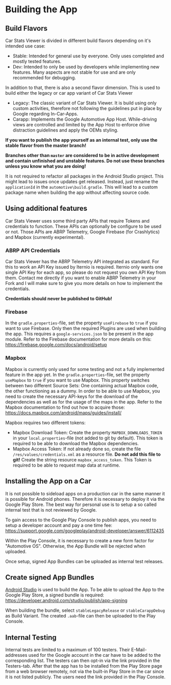 # Building the App 

## Build Flavors

Car Stats Viewer is divided in different build flavors depending on it's intended use case:

* Stable: Intended for general use by everyone. Only uses completed and mostly tested features.
* Dev: Intended to only be used by developers while implementing new features. Many aspects are not stable for use and are only recommended for debugging.

In addition to that, there is also a second flavor dimension. This is used to build either the legacy or car app variant of Car Stats Viewer

* Legacy: The classic variant of Car Stats Viewer. It is build using only custom activities, therefore not following the guidelines put in place by Google regarding In-Car-Apps.
* Carapp: Implements the Google Automotive App Host. While-driving views are controlled and limited by the App Host to enforce drive distraction guidelines and apply the OEMs styling.

<b>If you want to publish the app yourself as an internal test, only use the stable flavor from the master branch!

Branches other than `master` are considered to be in active development and contain unfinished and unstable features. Do not use these branches unless you know what you are doing!</b>

It is not required to refactor all packages in the Android Studio project. This might lead to issues once updates get released. Instead, just rename the `applicationId` in the `automotive\build.gradle`. This will lead to a custom package name when building the app without affecting source code.

## Using additional features

Car Stats Viewer uses some third party APIs that require Tokens and credentials to function. These APIs can optionally be configure to be used or not. Those APIs are ABRP Telemetry, Google Firebase (for Crashlytics) and Mapbox (currently experimental).

### ABRP API Credentials

Car Stats Viewer has the ABRP Telemetry API integrated as standard. For this to work an API Key issued by Iternio is required. Iternio only wants one single API Key for each app, so please do not request you own API Key from them. Contact me directly if you want to enable ABRP Telemetry in your Fork and I will make sure to give you more details on how to implement the credentials.

<b>Credentials should never be published to GitHub!</b>

### Firebase

In the `gradle.properties`-file, set the property `useFirebase` to `true` if you want to use Firebase. Only then the required Plugins are used when building the app. This requires a `google-services.json` to be present in the app module. Refer to the Firebase documentation for more details on this: https://firebase.google.com/docs/android/setup

### Mapbox

Mapbox is currently only used for some testing and not a fully implemented feature in the app yet.
In the `gradle.properties`-file, set the property `useMapbox` to `true` if you want to use Mapbox. This property switches between two different Source Sets: One containing actual Mapbox code, the other functioning as a dummy. 
In order to be able to use Mapbox, you need to create the necessary API-keys for the download of the dependencies as well as for the usage of the maps in the app. Refer to the Mapbox documentation to find out how to acquire those: https://docs.mapbox.com/android/maps/guides/install/

Mapbox requires two different tokens:

* Mapbox Download Token: Create the property `MAPBOX_DOWNLOADS_TOKEN` in your `local.properties`-file (not added to git by default). This token is required to be able to download the Mapbox dependencies.
* Mapbox Access Token: If not already done so, create the file `/res/values/credentials.xml` as a resource file. **Do not add this file to git!** Create the string resource `mapbox_access_token`. This Token is required to be able to request map data at runtime.

## Installing the App on a Car

It is not possible to sideload apps on a production car in the same manner it is possible for Android phones. Therefore it is necessary to deploy it via the Google Play Store. The best way for personal use is to setup a so called internal test that is not reviewed by Google.

To gain access to the Google Play Console to publish apps, you need to setup a developer account and pay a one time fee: https://support.google.com/googleplay/android-developer/answer/6112435

Within the Play Console, it is necessary to create a new form factor for "Automotive OS". Otherwise, the App Bundle will be rejected when uploaded.

Once setup, signed App Bundles can be uploaded as internal test releases.

## Create signed App Bundles

[Android Studio](https://developer.android.com/studio) is used to build the App. To be able to upload the App to the Google Play Store, a signed bundle is required: https://developer.android.com/studio/publish/app-signing

When building the bundle, select `stableLegacyRelease` or `stableCarappDebug` as Build Variant. The created `.aab`-file can then be uploaded to the Play Console.

## Internal Testing

Internal tests are limited to a maximum of 100 testers. Their E-Mail-addresses used for the Google account in the car have to be added to the corresponding list. The testers can then opt-in via the link provided in the Testers-tab. After that the app has to be installed from the Play Store page from a web browser remotely, not via the built-in Play Store in the car since it is not listed publicly. The users need the link provided in the Play Console.
